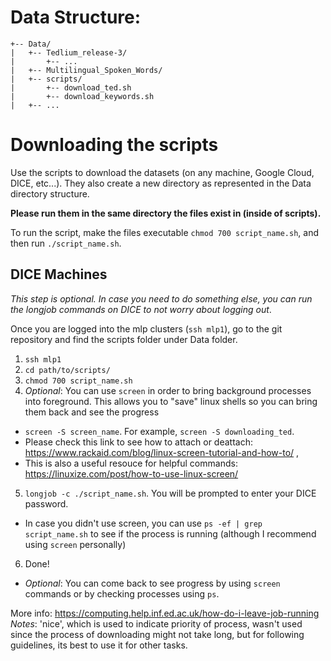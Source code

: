 # Data Structure:
```
+-- Data/
|   +-- Tedlium_release-3/
|       +-- ...
|   +-- Multilingual_Spoken_Words/
|   +-- scripts/
|       +-- download_ted.sh
|       +-- download_keywords.sh
|   +-- ...
```


# Downloading the scripts
Use the scripts to download the datasets (on any machine, Google Cloud, DICE, etc...). They also create a new directory as represented in the Data directory structure.

**Please run them in the same directory the files exist in (inside of scripts).**

To run the script, make the files executable `chmod 700 script_name.sh`, and then run `./script_name.sh`.

## DICE Machines
_This step is optional. In case you need to do something else, you can run the longjob commands on DICE to not worry about logging out_.

Once you are logged into the mlp clusters (`ssh mlp1`), go to the git repository and find the scripts folder under Data folder. 
1) `ssh mlp1`
2) `cd path/to/scripts/`
3) `chmod 700 script_name.sh`
4) _Optional_: You can use `screen` in order to bring background processes into foreground. This allows you to "save" linux shells so you can bring them back and see the progress
  -  `screen -S screen_name`. For example, `screen -S downloading_ted`.
  -   Please check this link to see how to attach or deattach: https://www.rackaid.com/blog/linux-screen-tutorial-and-how-to/ ,
  -   This is also a useful resouce for helpful commands: https://linuxize.com/post/how-to-use-linux-screen/
5) `longjob -c ./script_name.sh`. You will be prompted to enter your DICE password.
  - In case you didn't use screen, you can use `ps -ef | grep script_name.sh` to see if the process is running (although I recommend using `screen` personally)
6) Done! 
  - _Optional_: You can come back to see progress by using `screen` commands or by checking processes using `ps`.



More info: https://computing.help.inf.ed.ac.uk/how-do-i-leave-job-running
_Notes_: 'nice', which is used to indicate priority of process, wasn't used since the process of downloading might not take long, but for following guidelines, its best to use it for other tasks.


